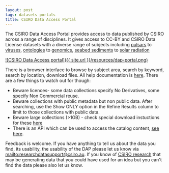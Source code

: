 ```yaml
---
layout: post
tags: datasets portals
title: CSIRO Data Access Portal
---
```


The CSIRO Data Access Portal provides access to data published by CSIRO across a range of disciplines. It gives access to CC-BY and CSIRO Data License datasets with a diverse range of subjects including [pulsars](https://data.csiro.au/dap/search?q=Pulsars&p=1&rpp=25&sb=RELEVANCE&dr=all&soud=on) to [viruses](https://data.csiro.au/dap/search?tn=Veterinary%20Virology), [ontologies](http://dx.doi.org/10.4225/08/537452F354E36) to [genomics](https://data.csiro.au/dap/search?q=genomics&p=1&rpp=25&sb=RELEVANCE&dr=all&soud=on), [seabed sediments](https://data.csiro.au/dap/search?q=seabed%20sediments&p=1&rpp=25&sb=RELEVANCE) to [solar radiation](https://data.csiro.au/dap/search?q=solar%20radiation&p=1&rpp=25&sb=RELEVANCE)

[![CSIRO Data Access portal]({{ site.url }}/resources/dap-portal.png)](https://data.csiro.au/dap/home?execution=e1s1 "CSIRO Data Access portal")

There is a browser interface to browse by subject area, search by keyword, search by location, download files. All help documentation is [here](https://wiki.csiro.au/display/dmsdoc/Find+Data). There are a few things to watch out for though:

- Beware licences- some data collections specify No Derivatives, some specify Non Commercial reuse.
- Beware collections with public metadata but non public data. After searching, use the Show ONLY option in the Refine Results column to limit to those collections with public data.
- Beware large collections (>1GB) - check special download instuctions for these [here](https://wiki.csiro.au/display/dmsdoc/Large+Collection+Access+%28non-CSIRO+Users%29)
- There is an API which can be used to access the catalog content, [see here](https://wiki.csiro.au/display/dmsdoc/Web+Services+Interface).

Feedback is welcome. If you have anything to tell us about the data you find, its usability, the usability of the DAP please let us know via <mailto:researchdatasupport@csiro.au>. If you know of [CSIRO research](http://www.csiro.au) that may be generating data that you could have used for an idea but you can't find the data please also let us know.
